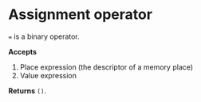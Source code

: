 # Assignment operator

`=` is a binary operator.

**Accepts**
1. Place expression (the descriptor of a memory place)
2. Value expression

**Returns** `()`.
